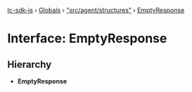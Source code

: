 [lc-sdk-js](../README.md) › [Globals](../globals.md) › ["src/agent/structures"](../modules/_src_agent_structures_.md) › [EmptyResponse](_src_agent_structures_.emptyresponse.md)

# Interface: EmptyResponse

## Hierarchy

* **EmptyResponse**
